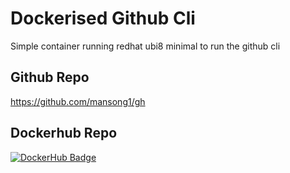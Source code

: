 # Dockerised Github Cli

Simple container running redhat ubi8 minimal to run the github cli

## Github Repo
https://github.com/mansong1/gh

## Dockerhub Repo
[![DockerHub Badge](http://dockeri.co/image/mansong/gh)](https://hub.docker.com/r/mansong/gh/)


